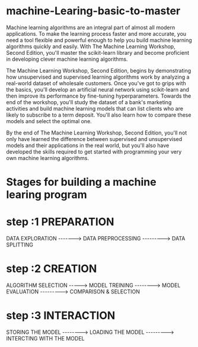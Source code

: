 # machine-Learing-basic-to-master

Machine learning algorithms are an integral part of almost all modern applications. To make the learning process faster and more accurate, you need a tool flexible and powerful enough to help you build machine learning algorithms quickly and easily. With The Machine Learning Workshop, Second Edition, you'll master the scikit-learn library and become proficient in developing clever machine learning algorithms.

The Machine Learning Workshop, Second Edition, begins by demonstrating how unsupervised and supervised learning algorithms work by analyzing a real-world dataset of wholesale customers. Once you've got to grips with the basics, you'll develop an artificial neural network using scikit-learn and then improve its performance by fine-tuning hyperparameters. Towards the end of the workshop, you'll study the dataset of a bank's marketing activities and build machine learning models that can list clients who are likely to subscribe to a term deposit. You'll also learn how to compare these models and select the optimal one.

By the end of The Machine Learning Workshop, Second Edition, you'll not only have learned the difference between supervised and unsupervised models and their applications in the real world, but you'll also have developed the skills required to get started with programming your very own machine learning algorithms.

# Stages for building a machine learing program

# step :1   PREPARATION 
DATA EXPLORATION -------> DATA PREPROCESSING ---------> DATA SPLITTING 

# step :2 CREATION 
ALGORITHM SELECTION -----> MODEL TREINING --------> MODEL EVALUATION ---------> COMPARISON & SELECTION 

# step :3  INTERACTION
STORING THE MODEL --------> LOADING THE MODEL ---------> INTERCTING WITH THE MODEL
